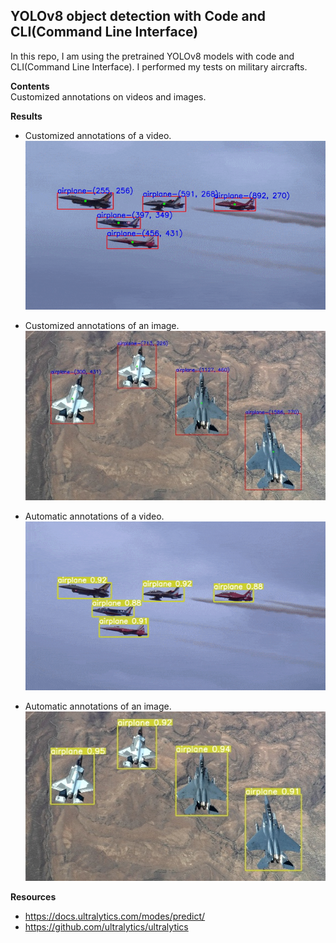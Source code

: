 ## YOLOv8 object detection with Code and CLI(Command Line Interface)  
In this repo, I am using the pretrained YOLOv8 models with code and CLI(Command Line Interface). I performed my tests on military aircrafts.  
  
**Contents**  
Customized annotations on videos and images.
  
**Results**  
 - Customized annotations of a video.
			 ![alt-text](https://github.com/muhammedenesbalci/YOLOv8-Object-Detection/blob/main/datas/test_video_result_gif.gif?raw=true)  
  
  
 - Customized annotations of an image.
![alt-text](https://github.com/muhammedenesbalci/YOLOv8-Object-Detection/blob/main/datas/test_img_result_customized.jpg?raw=true)  
  
 - Automatic annotations of a video.
 ![alt-text](https://github.com/muhammedenesbalci/YOLOv8-Object-Detection/blob/main/datas/test_video_result_gif_2.gif?raw=true)
 
 - Automatic annotations of an image.
![alt-text](https://github.com/muhammedenesbalci/YOLOv8-Object-Detection/blob/main/datas/test_img_result_automatic.jpg?raw=true)

**Resources**  
  
- https://docs.ultralytics.com/modes/predict/  
- https://github.com/ultralytics/ultralytics
